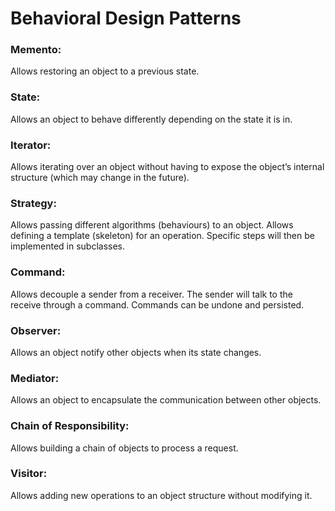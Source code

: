 # Behavioral Design Patterns

### Memento: 
Allows restoring an object to a previous state.

### State: 
Allows an object to behave differently depending on the state it is in.

### Iterator: 
Allows iterating over an object without having to expose the object’s internal structure (which may change in the future).

### Strategy: 
Allows passing different algorithms (behaviours) to an object. Allows defining a template (skeleton) for an operation. Specific steps will then be implemented in subclasses.

### Command: 
Allows decouple a sender from a receiver. The sender will talk to the receive through a command. Commands can be undone and persisted.

### Observer: 
Allows an object notify other objects when its state changes.

### Mediator: 
Allows an object to encapsulate the communication between other
objects.

### Chain of Responsibility: 
Allows building a chain of objects to process a request.

### Visitor: 
Allows adding new operations to an object structure without modifying it.